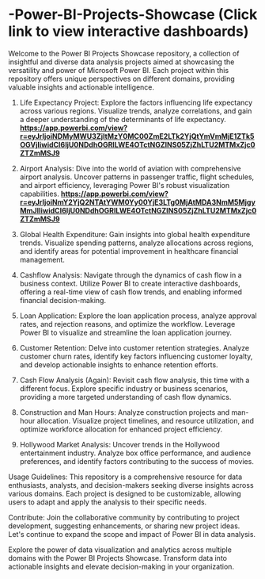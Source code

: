 # -Power-BI-Projects-Showcase (Click link to view interactive dashboards)
Welcome to the Power BI Projects Showcase repository, a collection of insightful and diverse data analysis projects aimed at showcasing the versatility and power of Microsoft Power BI. Each project within this repository offers unique perspectives on different domains, providing valuable insights and actionable intelligence.
1. Life Expectancy Project:
Explore the factors influencing life expectancy across various regions. Visualize trends, analyze correlations, and gain a deeper understanding of the determinants of life expectancy.
**https://app.powerbi.com/view?r=eyJrIjoiNDMyMWU3ZjItMzY0MC00ZmE2LTk2YjQtYmVmMjE1ZTk5OGVjIiwidCI6IjU0NDdhOGRlLWE4OTctNGZlNS05ZjZhLTU2MTMxZjc0ZTZmMSJ9**
2. Airport Analysis:
Dive into the world of aviation with comprehensive airport analysis. Uncover patterns in passenger traffic, flight schedules, and airport efficiency, leveraging Power BI's robust visualization capabilities.
**https://app.powerbi.com/view?r=eyJrIjoiNmY2YjQ2NTAtYWM0Yy00YjE3LTg0MjAtMDA3NmM5MjgyMmJlIiwidCI6IjU0NDdhOGRlLWE4OTctNGZlNS05ZjZhLTU2MTMxZjc0ZTZmMSJ9**

4. Global Health Expenditure:
Gain insights into global health expenditure trends. Visualize spending patterns, analyze allocations across regions, and identify areas for potential improvement in healthcare financial management.

5. Cashflow Analysis:
Navigate through the dynamics of cash flow in a business context. Utilize Power BI to create interactive dashboards, offering a real-time view of cash flow trends, and enabling informed financial decision-making.

6. Loan Application:
Explore the loan application process, analyze approval rates, and rejection reasons, and optimize the workflow. Leverage Power BI to visualize and streamline the loan application journey.

7. Customer Retention:
Delve into customer retention strategies. Analyze customer churn rates, identify key factors influencing customer loyalty, and develop actionable insights to enhance retention efforts.

8. Cash Flow Analysis (Again):
Revisit cash flow analysis, this time with a different focus. Explore specific industry or business scenarios, providing a more targeted understanding of cash flow dynamics.

9. Construction and Man Hours:
Analyze construction projects and man-hour allocation. Visualize project timelines, and resource utilization, and optimize workforce allocation for enhanced project efficiency.

10. Hollywood Market Analysis:
Uncover trends in the Hollywood entertainment industry. Analyze box office performance, and audience preferences, and identify factors contributing to the success of movies.

Usage Guidelines:
This repository is a comprehensive resource for data enthusiasts, analysts, and decision-makers seeking diverse insights across various domains. Each project is designed to be customizable, allowing users to adapt and apply the analysis to their specific needs.

Contribute:
Join the collaborative community by contributing to project development, suggesting enhancements, or sharing new project ideas. Let's continue to expand the scope and impact of Power BI in data analysis.

Explore the power of data visualization and analytics across multiple domains with the Power BI Projects Showcase. Transform data into actionable insights and elevate decision-making in your organization.
